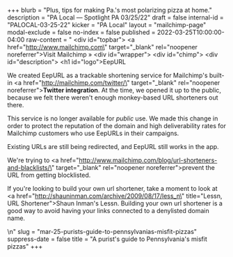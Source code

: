 +++
blurb = "Plus, tips for making Pa.'s most polarizing pizza at home."
description = "PA Local — Spotlight PA 03/25/22"
draft = false
internal-id = "PALOCAL-03-25-22"
kicker = "PA Local"
layout = "mailchimp-page"
modal-exclude = false
no-index = false
published = 2022-03-25T10:00:00-04:00
raw-content = " <div id=\"topbar\"> <a href=\"http://www.mailchimp.com\" target=\"_blank\" rel=\"noopener noreferrer\">Visit Mailchimp »</a> </div> <div id=\"wrapper\"> <div id=\"chimp\"></div> <div id=\"description\"> <h1 id=\"logo\">EepURL</h1> <p>We created EepURL as a trackable shortening service for Mailchimp&#39;s built-in <a href=\"http://mailchimp.com/twitter/\" target=\"_blank\" rel=\"noopener noreferrer\"><b>Twitter integration</b></a>. At the time, we opened it up to the public, because we felt there weren&#39;t enough monkey-based URL shorteners out there.</p> <p>This service is no longer available for <em>public</em> use. We made this change in order to protect the reputation of the domain and high deliverability rates for Mailchimp customers who use EepURLs in their campaigns.</p> <p>Existing URLs are still being redirected, and EepURL still works in the app.</p> <p>We&#39;re trying to <a href=\"http://www.mailchimp.com/blog/url-shorteners-and-blacklists/\" target=\"_blank\" rel=\"noopener noreferrer\">prevent the URL from getting blocklisted.</a></p> <p>If you&#39;re looking to build your own url shortener, take a moment to look at <a href=\"http://shauninman.com/archive/2009/08/17/less_n\" title=\"Lessn, URL Shortener\">Shaun Inman&#39;s Lessn</a>. Building your own url shortener is a good way to avoid having your links connected to a denylisted domain name.</p> </div> </div>  \n"
slug = "mar-25-purists-guide-to-pennsylvanias-misfit-pizzas"
suppress-date = false
title = "A purist's guide to Pennsylvania's misfit pizzas"
+++


